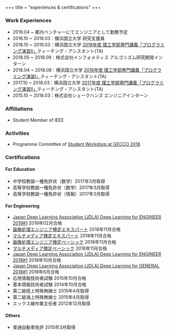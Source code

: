 +++
title = "experiences & certifications"
+++

### Work Experiences
- 2019.04 ~ 都内ベンチャーにてエンジニアとして勤務予定
- 2016.10 ~ 2019.03：横浜国立大学 研究支援員
- 2018.10 ~ 2019.03：横浜国立大学 [2018年度 理工学部専門講義「プログラミング演習II」](https://risyu.jmk.ynu.ac.jp/gakumu/Public/Syllabus/DetailMain.aspx?lct_year=2018&lct_cd=6I2205Z&je_cd=1)ティーチング・アシスタント(TA)
- 2018.05 ~ 2018.09：株式会社インフォメティス アルゴリズム研究開発インターン
- 2018.04 ~ 2018.08：横浜国立大学 [2018年度 理工学部専門講義「プログラミング演習I」](https://risyu.jmk.ynu.ac.jp/gakumu_portal/Public/Syllabus/DetailMain.aspx?lct_year=2018&lct_cd=6Z2212A&je_cd=1)ティーチング・アシスタント(TA)
- 2017.10 ~ 2018.03：横浜国立大学 [2017年度 理工学部専門講義「プログラミング演習II」](https://risyu.jmk.ynu.ac.jp/gakumu/Public/Syllabus/DetailMain.aspx?lct_year=2017&lct_cd=6I2205Z&je_cd=1)ティーチング・アシスタント(TA)
- 2015.10 ~ 2018.03：株式会社シェークハンズ エンジニアインターン

### Affiliations
- Student Member of IEEE

### Activities
- Programme Committee of [Student Workshop at GECCO 2018](http://gecco-2018.sigevo.org/index.html/tiki-index.php?page=Student%20Workshop)

### Certifications
#### For Education
- 中学校教諭一種免許状（数学）2017年3月取得
- 高等学校教諭一種免許状（数学）2017年3月取得
- 高等学校教諭一種免許状（情報）2017年3月取得

#### For Engineering
- [Japan Deep Learning Association (JDLA) Deep Learning for ENGINEER 2019#1](http://www.jdla.org/business/certificate/#education) 2019年02月合格
- [画像処理エンジニア検定エキスパート](https://www.cgarts.or.jp/kentei/about/img_engineer/index.html) 2018年11月合格 
- [マルチメディア検定エキスパート](https://www.cgarts.or.jp/kentei/about/multimedia/index.html) 2018年11月合格
- [画像処理エンジニア検定ベーシック](https://www.cgarts.or.jp/kentei/about/img_engineer/index.html) 2018年11月合格
- [マルチメディア検定ベーシック](https://www.cgarts.or.jp/kentei/about/multimedia/index.html) 2018年11月合格
- [Japan Deep Learning Association (JDLA) Deep Learning for ENGINEER 2018#1](http://www.jdla.org/business/certificate/#education) 2018年10月合格
- [Japan Deep Learning Association (JDLA) Deep Learning for GENERAL 2018#1](http://www.jdla.org/business/certificate/#education) 2018年6月合格
- 応用情報技術者試験 2015年10月合格
- 基本情報技術者試験 2014年10月合格
- 第二級陸上特殊無線士 2015年4月取得
- 第二級海上特殊無線士 2015年4月取得
- エックス線作業主任者 2012年12月取得

#### Others
- 普通自動車免許 2015年3月取得
